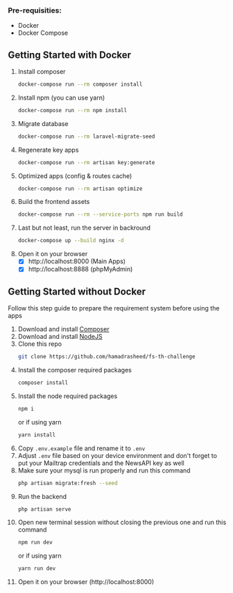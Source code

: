 

### Pre-requisities:
* Docker
* Docker Compose


## Getting Started with Docker

1. Install composer 
    ```sh
    docker-compose run --rm composer install
    ```
2. Install npm (you can use yarn)
    ```sh
    docker-compose run --rm npm install
    ```
3. Migrate database
    ```sh
    docker-compose run --rm laravel-migrate-seed
    ```
4. Regenerate key apps
    ```sh
    docker-compose run --rm artisan key:generate
    ```
5. Optimized apps (config & routes cache)
    ```sh
    docker-compose run --rm artisan optimize
    ```
6. Build the frontend assets
    ```sh
    docker-compose run --rm --service-ports npm run build
    ```
7. Last but not least, run the server in backround
    ```sh
    docker-compose up --build nginx -d
    ```
8. Open it on your browser 
    - [x] http://localhost:8000 (Main Apps)
    - [x] http://localhost:8888 (phpMyAdmin)

## Getting Started without Docker
Follow this step guide to prepare the requirement system before using the apps
1. Download and install [Composer](https://getcomposer.org/)
2. Download and install [NodeJS](https://nodejs.org/en/download)
3. Clone this repo
    ```sh
   git clone https://github.com/hamadrasheed/fs-th-challenge
   ```
3. Install the composer required packages
    ```sh
   composer install
   ```
4. Install the node required packages
    ```sh
   npm i
   ```
   or if using yarn
    ```sh
   yarn install
   ```
5. Copy ``.env.example`` file and rename it to ``.env`` 
6. Adjust ``.env`` file based on your device environment and don't forget to put your Mailtrap credentials and the NewsAPI key as well
7. Make sure your mysql is run properly and run this command
    ```sh
   php artisan migrate:fresh --seed
   ```
8. Run the backend
    ```sh
   php artisan serve
   ```
9. Open new terminal session without closing the previous one and run this command
    ```sh
   npm run dev
   ```
   or if using yarn
    ```sh
   yarn run dev
   ```
10. Open it on your browser (http://localhost:8000)

